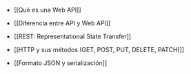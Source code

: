 
- [[Qué es una Web API]]
    
- [[Diferencia entre API y Web API]]
    
- [[REST: Representational State Transfer]]
    
- [[HTTP y sus métodos (GET, POST, PUT, DELETE, PATCH)]]
    
- [[Formato JSON y serialización]]
    
